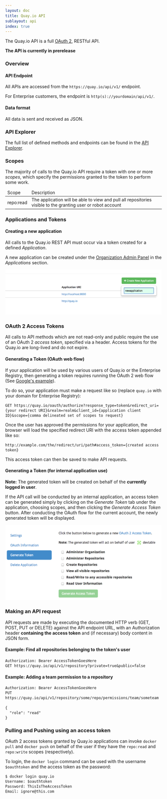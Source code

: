 ```yaml
---
layout: doc
title: Quay.io API
sublayout: api
index: true
---
```

The Quay.io API is a full [OAuth 2](http://oauth.net/2/), RESTful API.

**The API is currently in prerelease**

### Overview

#### API Endpoint

All APIs are accessed from the `https://quay.io/api/v1/` endpoint.

For Enterprise customers, the endpoint is `http(s)://yourdomain/api/v1/`.

#### Data format

All data is sent and received as JSON.

### API Explorer

The full list of defined methods and endpoints can be found in the [API Explorer](/api/swagger).

### Scopes

The majority of calls to the Quay.io API require a token with one or more _scopes_, which specify
the permissions granted to the token to perform some work.

<script>
  $(document).ready(function() {
      $.ajax({
        url: "https://quay.io/api/v1/discovery"
        }).done(function(f) {
            var scopes = f.authorizations.oauth2.scopes;
            $.each(scopes, function(i, item) {
                var $tr = $('<tr>').append(
                    $('<td>').text(item.scope),
                    $('<td>').text(item.title)
                ).appendTo('#scopesTable');
            });
        });
  });
</script>

<table id="scopesTable">
    <thead>
        <td>Scope</td><td>Description</td>
    </thead>
    <tr>
        <td>repo:read</td>
        <td>
            The application will be able to view and pull all repositories visible to the granting user or robot account
        </td>
    </tr>
</table>

### Applications and Tokens

#### Creating a new application

All calls to the Quay.io REST API must occur via a token created for a defined _Application_.

A new application can be created under the [Organization Admin Panel](/glossary/org-admin.html) in the _Applications_ section.

<img class="screenshot" src="newapp.png">

### OAuth 2 Access Tokens

All calls to API methods which are not read-only and public require the use of an OAuth 2 _access token_, specified via a header. Access tokens for the Quay.io are long-lived and do not expire.

#### Generating a Token (OAuth web flow)

If your application will be used by various users of Quay.io or the Enterprise Registry, then generating a token requires running the OAuth 2 web flow (See [Google's example](https://developers.google.com/accounts/docs/OAuth2WebServer)).

To do so, your application must make a request like so (replace `quay.io` with your domain for Enterprise Registry):

```
GET https://quay.io/oauth/authorize?response_type=token&redirect_uri={your redirect URI}&realm=realm&client_id={application client ID}&scope={comma delineated set of scopes to request}
```

Once the user has approved the permissions for your application, the browser will load the specified redirect URI with the access token appended like so:

```
http://example.com/the/redirect/uri/path#access_token={created access token}
```

This access token can then be saved to make API requests.


#### Generating a Token (for internal application use)

**Note:** The generated token will be created on behalf of the **currently logged in user**.

If the API call will be conducted by an internal application, an access token can be generated simply by clicking on the _Generate Token_ tab under the application, choosing scopes, and then clicking the _Generate Access Token_ button. After conducting the OAuth flow for the current account, the newly generated token will be displayed.

<img class="screenshot" src="generate-token.png" style="width: 700px">

### Making an API request

API requests are made by executing the documented HTTP verb (GET, POST, PUT or DELETE) against the API endpoint URL, with an Authorization header **containing the access token** and (if necessary) body content in JSON form.

#### Example: Find all repositories belonging to the token's user

```
Authorization: Bearer AccessTokenGoesHere
GET https://quay.io/api/v1/repository?private=true&public=false
```


#### Example: Adding a team permission to a repository

```
Authorization: Bearer AccessTokenGoesHere
PUT https://quay.io/api/v1/repository/some/repo/permissions/team/someteam

{
  "role": "read"
}
```

### Pulling and Pushing using an access token

OAuth 2 access tokens granted by Quay.io applications can invoke `docker pull` and `docker push` on behalf of the user if they have the `repo:read` and `repo:write` scopes (respectively).

To login, the `docker login` command can be used with the username `$oauthtoken` and the access token as the password:

```
$ docker login quay.io
Username: $oauthtoken
Password: ThisIsTheAccessToken
Email: ignore@this.com
```

